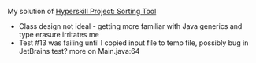 My solution of [Hyperskill Project: Sorting Tool](https://hyperskill.org/projects/45)

- Class design not ideal - getting more familiar with Java generics and type erasure irritates me
- Test #13 was failing until I copied input file to temp file, possibly bug in JetBrains test? more on Main.java:64
